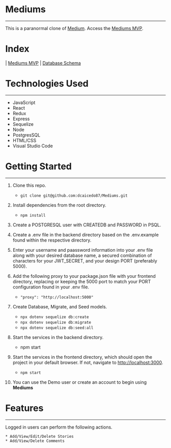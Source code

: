 # Mediums

---

This is a paranormal clone of [Medium](https://medium.com/). Access the [Mediums MVP](https://github.com/dcaicedo87/Mediums/wiki/MVP-Feature-List).

# Index

| [Mediums MVP](https://github.com/dcaicedo87/Mediums/wiki/MVP-Feature-List) | [Database Schema](https://github.com/dcaicedo87/Mediums/wiki/Database-Schema)

# Technologies Used

---

- JavaScript
- React
- Redux
- Express
- Sequelize
- Node
- PostgresSQL
- HTML/CSS
- Visual Studio Code

# Getting Started

---

1.  Clone this repo.

    - `git clone git@github.com:dcaicedo87/Mediums.git`

2.  Install dependencies from the root directory.

    - `npm install`

3.  Create a POSTGRESQL user with CREATEDB and PASSWORD in PSQL.

4.  Create a .env file in the backend directory based on the .env.example found within the respective directory.

5.  Enter your username and paassword information into your .env file along with your desired database name, a secured combination of characters for your JWT_SECRET, and your design PORT (preferably 5000).

6.  Add the following proxy to your package.json file with your frontend directory, replacing or keeping the 5000 port to match your PORT configuration found in your .env file.

    - `"proxy": "http://localhost:5000"`

7.  Create Database, Migrate, and Seed models.

    - `npx dotenv sequelize db:create`
    - `npx dotenv sequelize db:migrate`
    - `npx dotenv sequelize db:seed:all`

8.  Start the services in the backend directory.

    - npm start

9.  Start the services in the frontend directory, which should open the project in your default browser. If not, navigate to [http://localhost:3000](http://localhost:3000).

    - `npm start`

10. You can use the Demo user or create an account to begin using **Mediums**

# Features

---

Logged in users can perform the following actions.

    * Add/View/Edit/Delete Stories
    * Add/View/Delete Comments
